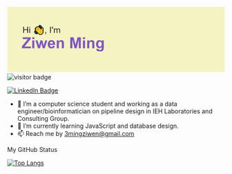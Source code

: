 [![MasterHead](header.png)](https://github.com/3miumi)
![visitor badge](https://visitor-badge.glitch.me/badge?page_id=jwenjian.visitor-badge&left_text=MyPageVisitors)
<div id="badges">
  <a href="https://www.linkedin.com/in/ziwen-ming-076755146/">
    <img src="https://img.shields.io/badge/LinkedIn-blue?style=for-the-badge&logo=linkedin&logoColor=white" alt="LinkedIn Badge"/>
  </a>
</div>

- 👀 I’m a computer science student and working as a data engineer/bioinformatician on pipeline design in IEH Laboratories and Consulting Group.
- 🌱 I’m currently learning JavaScript and database design.
- 📫 Reach me by 3mingziwen@gmail.com



My GitHub Status

   [![Top Langs](https://github-readme-stats.vercel.app/api/top-langs/?username=3miumi&layout=compact&bg_color=0D1117&title_color=DD6387&text_color=FFFFFF)](https://github.com/anuraghazra/github-readme-stats)
<!---
3miumi/3miumi is a ✨ special ✨ repository because its `README.md` (this file) appears on your GitHub profile.
You can click the Preview link to take a look at your changes.
--->
